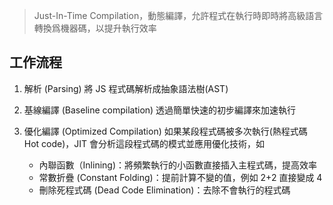 > Just-In-Time Compilation，動態編譯，允許程式在執行時即時將高級語言轉換爲機器碼，以提升執行效率

## 工作流程

1. 解析 (Parsing)
   將 JS 程式碼解析成抽象語法樹(AST)
   
2. 基線編譯 (Baseline compilation)
   透過簡單快速的初步編譯來加速執行
   
3. 優化編譯 (Optimized Compilation)
   如果某段程式碼被多次執行(熱程式碼 Hot code)，JIT 會分析這段程式碼的模式並應用優化技術，如
   - 內聯函數（Inlining)：將頻繁執行的小函數直接插入主程式碼，提高效率
   - 常數折疊 (Constant Folding)：提前計算不變的值，例如 2+2 直接變成 4
   - 刪除死程式碼 (Dead Code Elimination)：去除不會執行的程式碼
